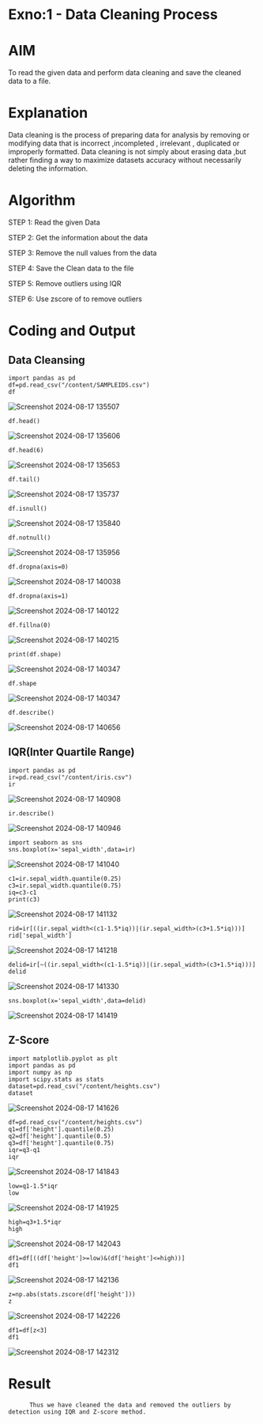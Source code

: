 # Exno:1 - Data Cleaning Process

# AIM
To read the given data and perform data cleaning and save the cleaned data to a file.

# Explanation
Data cleaning is the process of preparing data for analysis by removing or modifying data that is incorrect ,incompleted , irrelevant , duplicated or improperly formatted. Data cleaning is not simply about erasing data ,but rather finding a way to maximize datasets accuracy without necessarily deleting the information.

# Algorithm
STEP 1: Read the given Data

STEP 2: Get the information about the data

STEP 3: Remove the null values from the data

STEP 4: Save the Clean data to the file

STEP 5: Remove outliers using IQR

STEP 6: Use zscore of to remove outliers

# Coding and Output
## Data Cleansing
```
import pandas as pd
df=pd.read_csv("/content/SAMPLEIDS.csv")
df
```
![Screenshot 2024-08-17 135507](https://github.com/user-attachments/assets/6b99f696-028d-44b0-b932-2222a751c874)

```
df.head()
```
![Screenshot 2024-08-17 135606](https://github.com/user-attachments/assets/df9beecc-d8b0-41c9-9e51-e3645e651b5a)

```
df.head(6)
```
![Screenshot 2024-08-17 135653](https://github.com/user-attachments/assets/a9e1c235-8140-4871-a6c5-94f94bc8e5a7)

```
df.tail()
```
![Screenshot 2024-08-17 135737](https://github.com/user-attachments/assets/a7643b7b-2aff-4031-9bef-0c58f5297a4c)
```
df.isnull()
```

![Screenshot 2024-08-17 135840](https://github.com/user-attachments/assets/ef23e628-2807-483c-8448-5df6715a2d1a)
```
df.notnull()
```

![Screenshot 2024-08-17 135956](https://github.com/user-attachments/assets/05931aa4-576e-4e68-8c4a-7c6867a73b84)
```
df.dropna(axis=0)
```

![Screenshot 2024-08-17 140038](https://github.com/user-attachments/assets/6183401d-e8cd-4d5c-8b41-8b7783f157a8)
```
df.dropna(axis=1)
```


![Screenshot 2024-08-17 140122](https://github.com/user-attachments/assets/75d0e5ff-9668-47b3-b781-93674480b50b)

```
df.fillna(0)
```

![Screenshot 2024-08-17 140215](https://github.com/user-attachments/assets/192047f2-be05-4267-ba5b-bc2ba4a71748)

```
print(df.shape)
```

![Screenshot 2024-08-17 140347](https://github.com/user-attachments/assets/c6a4491e-fe8a-411e-9fdb-e8bbdd28eb71)
```
df.shape
```

![Screenshot 2024-08-17 140347](https://github.com/user-attachments/assets/43dfd142-326a-490e-a9d1-6f37769bb535)

```
df.describe()
```

![Screenshot 2024-08-17 140656](https://github.com/user-attachments/assets/74828f7d-1d70-4ef9-af04-d625f5031c2c)

## IQR(Inter Quartile Range)
```
import pandas as pd
ir=pd.read_csv("/content/iris.csv")
ir
```

![Screenshot 2024-08-17 140908](https://github.com/user-attachments/assets/b3fe2566-673f-43e1-b93e-196f232b6baf)
```
ir.describe()
```

![Screenshot 2024-08-17 140946](https://github.com/user-attachments/assets/05d90ce0-13bf-4fb0-973e-5275357b89a8)
```
import seaborn as sns
sns.boxplot(x='sepal_width',data=ir)
```

![Screenshot 2024-08-17 141040](https://github.com/user-attachments/assets/8c1c7d64-38ae-405a-b930-8ce81e07809f)
```
c1=ir.sepal_width.quantile(0.25)
c3=ir.sepal_width.quantile(0.75)
iq=c3-c1
print(c3)
```

![Screenshot 2024-08-17 141132](https://github.com/user-attachments/assets/b5a71ff7-3c4f-4e2b-9509-4faf4b020ac9)
```
rid=ir[((ir.sepal_width<(c1-1.5*iq))|(ir.sepal_width>(c3+1.5*iq)))]
rid['sepal_width']
```

![Screenshot 2024-08-17 141218](https://github.com/user-attachments/assets/9fcb4e19-4434-43f7-9450-4f1907ef8226)
```
delid=ir[~((ir.sepal_width<(c1-1.5*iq))|(ir.sepal_width>(c3+1.5*iq)))]
delid
```

![Screenshot 2024-08-17 141330](https://github.com/user-attachments/assets/bd2fad06-fe33-4635-a875-ccda668aa800)
```
sns.boxplot(x='sepal_width',data=delid)
```

![Screenshot 2024-08-17 141419](https://github.com/user-attachments/assets/2320d014-46d2-4d3a-8e6e-9a3db269f9cb)
## Z-Score
```
import matplotlib.pyplot as plt
import pandas as pd
import numpy as np
import scipy.stats as stats
dataset=pd.read_csv("/content/heights.csv")
dataset
```

![Screenshot 2024-08-17 141626](https://github.com/user-attachments/assets/5141e114-2961-418a-8dc2-2c0ae20a3963)
```
df=pd.read_csv("/content/heights.csv")
q1=df['height'].quantile(0.25)
q2=df['height'].quantile(0.5)
q3=df['height'].quantile(0.75)
iqr=q3-q1
iqr
```

![Screenshot 2024-08-17 141843](https://github.com/user-attachments/assets/86880ebb-e70d-48ee-95de-3c611e98e4d0)
```
low=q1-1.5*iqr
low
```

![Screenshot 2024-08-17 141925](https://github.com/user-attachments/assets/bb9c4d85-245e-49ce-8cc0-2e2d6a2ead26)
```
high=q3+1.5*iqr
high
```

![Screenshot 2024-08-17 142043](https://github.com/user-attachments/assets/5e03da44-41fe-4057-b2be-5c6b492705ef)
```
df1=df[((df['height']>=low)&(df['height']<=high))]
df1
```

![Screenshot 2024-08-17 142136](https://github.com/user-attachments/assets/6de26dd4-6afe-4f07-b821-0b26c997e240)
```
z=np.abs(stats.zscore(df['height']))
z
```

![Screenshot 2024-08-17 142226](https://github.com/user-attachments/assets/87ddc494-5730-4764-9263-290090c0115f)
```
df1=df[z<3]
df1
```

![Screenshot 2024-08-17 142312](https://github.com/user-attachments/assets/0da3f59e-1615-4cbf-aec0-b627390683b7)


# Result
          Thus we have cleaned the data and removed the outliers by detection using IQR and Z-score method.
